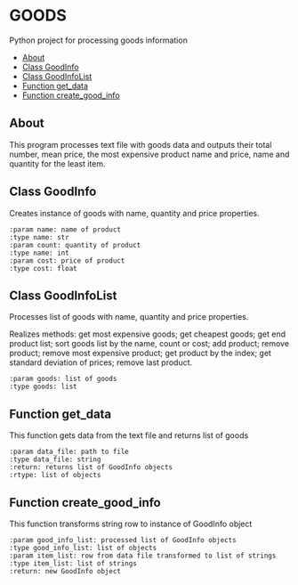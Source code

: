 # GOODS
Python project for processing goods information

- [About](#1)
- [Class GoodInfo](#2)
- [Class GoodInfoList](#3)
- [Function get_data](#4)
- [Function create_good_info](#5)

## <a name="1">About</a>
This program processes text file with goods data
and outputs their total number, mean price,
the most expensive product name and price,
name and quantity for the least item.

## <a name="2">Class GoodInfo</a>
Creates instance of goods with name, quantity and price properties.

    :param name: name of product
    :type name: str
    :param count: quantity of product
    :type name: int
    :param cost: price of product
    :type cost: float
  
## <a name="3">Class GoodInfoList</a>
Processes list of goods with name, quantity and price properties.

Realizes methods: get most expensive goods; get cheapest goods;
get end product list; sort goods list by the name, count or cost;
add product; remove product; remove most expensive product;
get product by the index; get standard deviation of prices;
remove last product.

    :param goods: list of goods
    :type goods: list
        
## <a name="4">Function get_data</a>
This function gets data from the text file and returns list of goods

    :param data_file: path to file
    :type data_file: string
    :return: returns list of GoodInfo objects
    :rtype: list of objects
    
## <a name="5">Function create_good_info</a>
This function transforms string row to instance of GoodInfo object

    :param good_info_list: processed list of GoodInfo objects
    :type good_info_list: list of objects
    :param item_list: row from data file transformed to list of strings
    :type item_list: list of strings
    :return: new GoodInfo object
